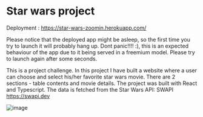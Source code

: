 # Star wars project

Deployment : https://star-wars-zoomin.herokuapp.com/

Please notice that the deployed app might be asleep, so the first time you try to launch it will probably hang up. Dont panic!!!! :), this is an expected behaviour of the app due to it being served in a freemium model. Please try to launch again after some seconds.

This is a  project challenge. In this project I have built a website where a user can choose and select his/her favorite star wars movie. There are 2 sections - table contents and movie details. The project was built with React and Typescript. The data is fetched from the Star Wars API: SWAPI https://swapi.dev

![image](https://user-images.githubusercontent.com/62177111/138673836-bb4a9473-814f-42e1-abc0-1d0d0d470071.png)
